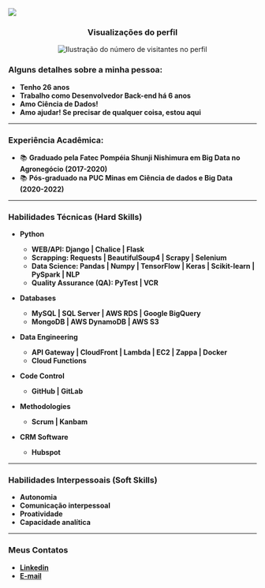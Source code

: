 <img src="https://portfolio-resumes.s3.amazonaws.com/JORGE+ZANGUETTIN.png">

<div align="center">
  <h3><b>Visualizações do perfil</b></h3>
</div>
<p align="center">
  <img
    src="https://profile-counter.glitch.me/jorgezanguettin/count.svg"
    alt="Ilustração do número de visitantes no perfil"
  />
</p>

### Alguns detalhes sobre a minha pessoa:
- <b>Tenho 26 anos</b>
- <b>Trabalho como Desenvolvedor Back-end há 6 anos</b>
- <b>Amo Ciência de Dados!</b>
- <b>Amo ajudar! Se precisar de qualquer coisa, estou aqui</b>
<hr>

### Experiência Acadêmica:
- 📚 <b>Graduado pela Fatec Pompéia Shunji Nishimura em Big Data no Agronegócio (2017-2020)</b>
- 📚 <b>Pós-graduado na PUC Minas em Ciência de dados e Big Data (2020-2022)</b>
<hr>


### Habilidades Técnicas (Hard Skills)
- <b>Python</b>
  - <b>WEB/API: Django | Chalice | Flask</b>
  - <b>Scrapping: Requests | BeautifulSoup4 | Scrapy | Selenium</b>
  - <b>Data Science: Pandas | Numpy | TensorFlow | Keras | Scikit-learn | PySpark | NLP</b>
  - <b>Quality Assurance (QA): PyTest | VCR</b>

- <b>Databases</b>
  - <b>MySQL | SQL Server | AWS RDS | Google BigQuery</b>
  - <b>MongoDB | AWS DynamoDB | AWS S3</b>

- <b>Data Engineering</b>
  - <b>API Gateway | CloudFront | Lambda | EC2 | Zappa | Docker</b>
  - <b>Cloud Functions</b>
- <b>Code Control</b>
  - <b>GitHub | GitLab</b>
- <b>Methodologies</b>
  - <b>Scrum | Kanbam</b>
- <b>CRM Software</b>
  - <b>Hubspot</b>
<hr>

### Habilidades Interpessoais (Soft Skills)
- <b>Autonomia</b>
- <b>Comunicação interpessoal</b>
- <b>Proatividade</b>
- <b>Capacidade analítica</b>
<hr>

### Meus Contatos
- <b>[Linkedin](https://www.linkedin.com/in/jorgezanguettin/)</b>
- <b>[E-mail](mailto:jorgelzbr@gmail.com)</b>
